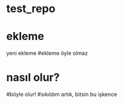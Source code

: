 # test_repo
# ekleme
yeni ekleme
#ekleme öyle olmaz
# nasıl olur?
#böyle olur!
#sıkıldım artık, bitsin bu işkence

